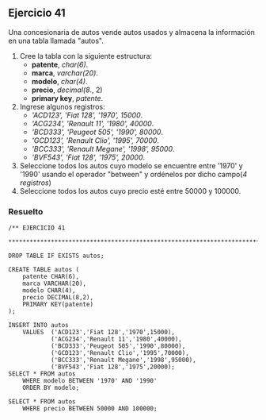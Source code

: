 ## Ejercicio 41

Una concesionaria de autos vende autos usados y almacena la información en una tabla llamada 
"autos".

1. Cree la tabla con la siguiente estructura:
	* **patente**, *char(6)*.
	* **marca**, *varchar(20)*.
	* **modelo**, *char(4)*.
	* **precio**, *decimal(8*., 2)
	* **primary key**, *patente*.
2. Ingrese algunos registros:
	* *'ACD123', 'Fiat 128', '1970', 15000*.
	* *'ACG234', 'Renault 11', '1980', 40000*.
	* *'BCD333', 'Peugeot 505', '1990', 80000*.
	* *'GCD123', 'Renault Clio', '1995', 70000*.
	* *'BCC333', 'Renault Megane', '1998', 95000*.
	* *'BVF543', 'Fiat 128', '1975', 20000*.
3. Seleccione todos los autos cuyo modelo se encuentre entre '1970' y '1990' usando el operador "between" y ordénelos por dicho campo(*4 registros*)
4. Seleccione todos los autos cuyo precio esté entre 50000 y 100000.


### Resuelto	
``` 			
/** EJERCICIO 41
 ******************************************************************************/

DROP TABLE IF EXISTS autos;

CREATE TABLE autos (
	patente CHAR(6),
	marca VARCHAR(20),
	modelo CHAR(4),
	precio DECIMAL(8,2),
	PRIMARY KEY(patente)
);

INSERT INTO autos
	VALUES	('ACD123','Fiat 128','1970',15000),
			('ACG234','Renault 11','1980',40000),
			('BCD333','Peugeot 505','1990',80000),
			('GCD123','Renault Clio','1995',70000),
			('BCC333','Renault Megane','1998',95000),
			('BVF543','Fiat 128','1975',20000);
SELECT * FROM autos
	WHERE modelo BETWEEN '1970' AND '1990'
	ORDER BY modelo;
	
SELECT * FROM autos
	WHERE precio BETWEEN 50000 AND 100000; 


``` 			
